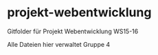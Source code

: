 # projekt-webentwicklung
Gitfolder für Projekt Webentwicklung WS15-16

Alle Dateien hier verwaltet
Gruppe 4
